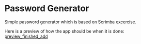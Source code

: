 # Password Generator
Simple password generator which is based on Scrimba excercise.

Here is a preview of how the app should be when it is done:
[preview_finished_add](screenshot_finished_app.png)